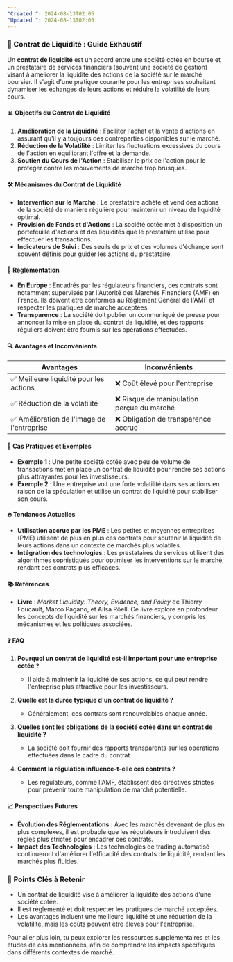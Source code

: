 ```yaml
---
"Created ": 2024-08-13T02:05
"Updated ": 2024-08-13T02:05
---
```

### 💼 Contrat de Liquidité : Guide Exhaustif

Un **contrat de liquidité** est un accord entre une société cotée en bourse et un prestataire de services financiers (souvent une société de gestion) visant à améliorer la liquidité des actions de la société sur le marché boursier. Il s'agit d'une pratique courante pour les entreprises souhaitant dynamiser les échanges de leurs actions et réduire la volatilité de leurs cours.

#### 📊 Objectifs du Contrat de Liquidité
1. **Amélioration de la Liquidité** : Faciliter l'achat et la vente d'actions en assurant qu'il y a toujours des contreparties disponibles sur le marché.
2. **Réduction de la Volatilité** : Limiter les fluctuations excessives du cours de l'action en équilibrant l'offre et la demande.
3. **Soutien du Cours de l'Action** : Stabiliser le prix de l'action pour le protéger contre les mouvements de marché trop brusques.

#### 🛠️ Mécanismes du Contrat de Liquidité
- **Intervention sur le Marché** : Le prestataire achète et vend des actions de la société de manière régulière pour maintenir un niveau de liquidité optimal.
- **Provision de Fonds et d'Actions** : La société cotée met à disposition un portefeuille d'actions et des liquidités que le prestataire utilise pour effectuer les transactions.
- **Indicateurs de Suivi** : Des seuils de prix et des volumes d'échange sont souvent définis pour guider les actions du prestataire.

#### 📝 Réglementation
- **En Europe** : Encadrés par les régulateurs financiers, ces contrats sont notamment supervisés par l'Autorité des Marchés Financiers (AMF) en France. Ils doivent être conformes au Règlement Général de l'AMF et respecter les pratiques de marché acceptées.
- **Transparence** : La société doit publier un communiqué de presse pour annoncer la mise en place du contrat de liquidité, et des rapports réguliers doivent être fournis sur les opérations effectuées.

#### 🔍 Avantages et Inconvénients

| **Avantages** | **Inconvénients** |
|---------------|-------------------|
| ✅ Meilleure liquidité pour les actions | ❌ Coût élevé pour l'entreprise |
| ✅ Réduction de la volatilité | ❌ Risque de manipulation perçue du marché |
| ✅ Amélioration de l'image de l'entreprise | ❌ Obligation de transparence accrue |

#### 📅 Cas Pratiques et Exemples
- **Exemple 1** : Une petite société cotée avec peu de volume de transactions met en place un contrat de liquidité pour rendre ses actions plus attrayantes pour les investisseurs.
- **Exemple 2** : Une entreprise voit une forte volatilité dans ses actions en raison de la spéculation et utilise un contrat de liquidité pour stabiliser son cours.

#### 🔥 Tendances Actuelles
- **Utilisation accrue par les PME** : Les petites et moyennes entreprises (PME) utilisent de plus en plus ces contrats pour soutenir la liquidité de leurs actions dans un contexte de marchés plus volatiles.
- **Intégration des technologies** : Les prestataires de services utilisent des algorithmes sophistiqués pour optimiser les interventions sur le marché, rendant ces contrats plus efficaces.

#### 📚 Références
- **Livre** : *Market Liquidity: Theory, Evidence, and Policy* de Thierry Foucault, Marco Pagano, et Ailsa Röell. Ce livre explore en profondeur les concepts de liquidité sur les marchés financiers, y compris les mécanismes et les politiques associées.

#### ❓ FAQ

1. **Pourquoi un contrat de liquidité est-il important pour une entreprise cotée ?**
   - Il aide à maintenir la liquidité de ses actions, ce qui peut rendre l'entreprise plus attractive pour les investisseurs.
   
2. **Quelle est la durée typique d'un contrat de liquidité ?**
   - Généralement, ces contrats sont renouvelables chaque année.

3. **Quelles sont les obligations de la société cotée dans un contrat de liquidité ?**
   - La société doit fournir des rapports transparents sur les opérations effectuées dans le cadre du contrat.

4. **Comment la régulation influence-t-elle ces contrats ?**
   - Les régulateurs, comme l'AMF, établissent des directives strictes pour prévenir toute manipulation de marché potentielle.

#### 📈 Perspectives Futures
- **Évolution des Réglementations** : Avec les marchés devenant de plus en plus complexes, il est probable que les régulateurs introduisent des règles plus strictes pour encadrer ces contrats.
- **Impact des Technologies** : Les technologies de trading automatisé continueront d'améliorer l'efficacité des contrats de liquidité, rendant les marchés plus fluides.

### 📌 Points Clés à Retenir
- Un contrat de liquidité vise à améliorer la liquidité des actions d'une société cotée.
- Il est réglementé et doit respecter les pratiques de marché acceptées.
- Les avantages incluent une meilleure liquidité et une réduction de la volatilité, mais les coûts peuvent être élevés pour l'entreprise.

Pour aller plus loin, tu peux explorer les ressources supplémentaires et les études de cas mentionnées, afin de comprendre les impacts spécifiques dans différents contextes de marché.